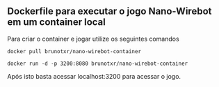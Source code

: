## Dockerfile para executar o jogo Nano-Wirebot em um container local
Para criar o container e jogar utilize os seguintes comandos

```
docker pull brunotxr/nano-wirebot-container
```

```
docker run -d -p 3200:8080 brunotxr/nano-wirebot-container
```

Após isto basta acessar localhost:3200 para acessar o jogo.